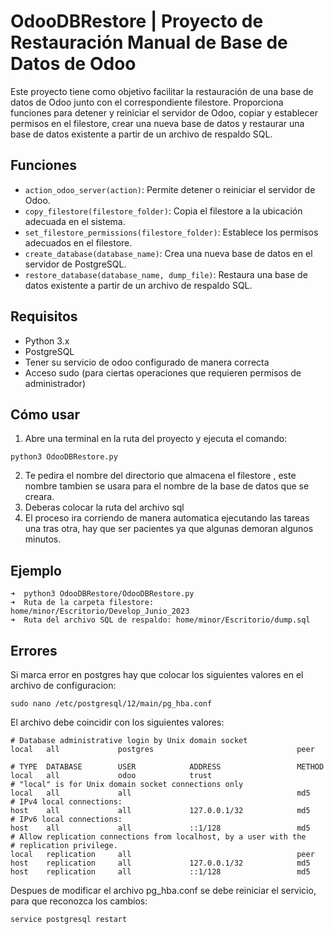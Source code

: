 # OdooDBRestore | Proyecto de Restauración Manual de Base de Datos de Odoo

Este proyecto tiene como objetivo facilitar la restauración de una base de datos de Odoo junto con el correspondiente filestore. Proporciona funciones para detener y reiniciar el servidor de Odoo, copiar y establecer permisos en el filestore, crear una nueva base de datos y restaurar una base de datos existente a partir de un archivo de respaldo SQL.

## Funciones

- `action_odoo_server(action)`: Permite detener o reiniciar el servidor de Odoo.
- `copy_filestore(filestore_folder)`: Copia el filestore a la ubicación adecuada en el sistema.
- `set_filestore_permissions(filestore_folder)`: Establece los permisos adecuados en el filestore.
- `create_database(database_name)`: Crea una nueva base de datos en el servidor de PostgreSQL.
- `restore_database(database_name, dump_file)`: Restaura una base de datos existente a partir de un archivo de respaldo SQL.

## Requisitos

- Python 3.x
- PostgreSQL
- Tener su servicio de odoo configurado de manera correcta
- Acceso sudo (para ciertas operaciones que requieren permisos de administrador)

## Cómo usar

1. Abre una terminal en la ruta del proyecto y ejecuta el comando:
```shell
python3 OdooDBRestore.py
```
2.  Te pedira el nombre del directorio que almacena el filestore , este nombre tambien se usara para el nombre de la base de datos que se creara. 
3.  Deberas colocar la ruta del archivo sql 
4. El proceso ira corriendo de manera automatica ejecutando las tareas una tras otra, hay que ser pacientes ya que algunas demoran algunos minutos. 


## Ejemplo

```shell
➜  python3 OdooDBRestore/OdooDBRestore.py 
➜  Ruta de la carpeta filestore: home/minor/Escritorio/Develop_Junio_2023
➜  Ruta del archivo SQL de respaldo: home/minor/Escritorio/dump.sql
```


## Errores 

Si marca error en postgres hay que colocar los siguientes valores en el archivo de configuracion:

```shell
sudo nano /etc/postgresql/12/main/pg_hba.conf
```

El archivo debe coincidir con los siguientes valores: 

``` t
# Database administrative login by Unix domain socket
local   all             postgres                                peer

# TYPE  DATABASE        USER            ADDRESS                 METHOD
local   all             odoo            trust
# "local" is for Unix domain socket connections only
local   all             all                                     md5
# IPv4 local connections:
host    all             all             127.0.0.1/32            md5
# IPv6 local connections:
host    all             all             ::1/128                 md5
# Allow replication connections from localhost, by a user with the
# replication privilege.
local   replication     all                                     peer
host    replication     all             127.0.0.1/32            md5
host    replication     all             ::1/128                 md5

```

Despues de modificar el archivo pg_hba.conf se debe reiniciar el servicio, para que reconozca los cambios:

```shell
service postgresql restart
```
